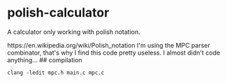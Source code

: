# polish-calculator
A calculator only working with polish notation. 
<link> https://en.wikipedia.org/wiki/Polish_notation
I'm using the MPC parser combinator, that's why I find this code pretty useless. I almost didn't code anything...
## compilation

```
clang -ledit mpc.h main.c mpc.c
```
